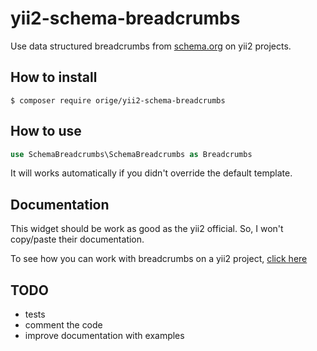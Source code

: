 # yii2-schema-breadcrumbs

Use data structured breadcrumbs from [schema.org](https://schema.org/BreadcrumbList) on yii2 projects.

## How to install

```
$ composer require orige/yii2-schema-breadcrumbs
```

## How to use
```php
use SchemaBreadcrumbs\SchemaBreadcrumbs as Breadcrumbs
```

It will works automatically if you didn't override the default template.

## Documentation

This widget should be work as good as the yii2 official. So, I won't copy/paste
their documentation.

To see how you can work with breadcrumbs on a yii2 project,
[click here](http://www.yiiframework.com/doc-2.0/yii-widgets-breadcrumbs.html)


## TODO
- tests
- comment the code
- improve documentation with examples
